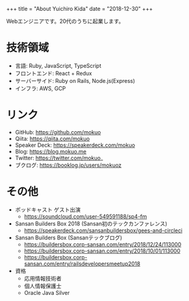 +++
title = "About Yuichiro Kida"
date = "2018-12-30"
+++

Webエンジニアです。20代のうちに起業します。

# 技術領域

- 言語: Ruby, JavaScript, TypeScript
- フロントエンド: React + Redux
- サーバーサイド: Ruby on Rails, Node.js(Express)
- インフラ: AWS, GCP

# リンク

- GitHub: https://github.com/mokuo
- Qiita: https://qiita.com/mokuo
- Speaker Deck: https://speakerdeck.com/mokuo
- Blog: https://blog.mokuo.me
- Twitter: https://twitter.com/mokuo_
- ブクログ: https://booklog.jp/users/mokuoz

# その他

- ポッドキャスト ゲスト出演
  - https://soundcloud.com/user-549591188/sp4-fm
- Sansan Builders Box 2018 (Sansan初のテックカンファレンス)
  - https://speakerdeck.com/sansanbuildersbox/gees-and-circleci
- Sansan Builders Box (Sansanテックブログ)
  - https://buildersbox.corp-sansan.com/entry/2018/12/24/113000
  - https://buildersbox.corp-sansan.com/entry/2018/10/01/113000
  - https://buildersbox.corp-sansan.com/entry/railsdevelopersmeetup2018
- 資格
  - 応用情報技術者
  - 個人情報保護士
  - Oracle Java Silver
